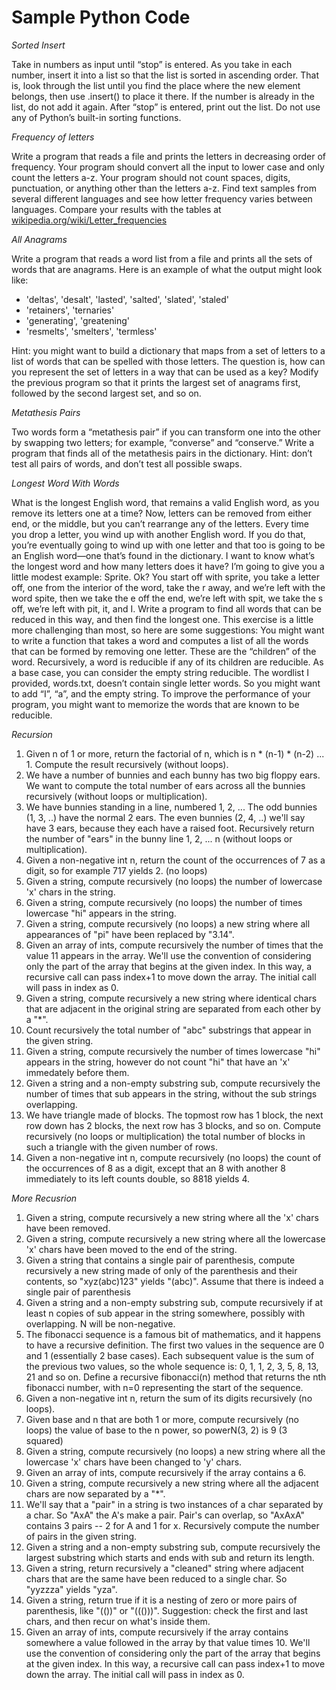 # Sample Python Code

*Sorted Insert*

Take in numbers as input until “stop” is entered. As you take in each number, insert it into a list so that the list is sorted in ascending order. That is, look through the list until you find the place where the new element belongs, then use .insert() to place it there. If the number is already in the list, do not add it again. After “stop” is entered, print out the list. Do not use any of Python’s built-in sorting functions.

*Frequency of letters*

Write a program that reads a file and prints the letters in decreasing order of frequency. Your program should convert all the input to lower case and only count the letters a-z. Your program should not count spaces, digits, punctuation, or anything other than the letters a-z. Find text samples from several different languages and see how letter frequency varies between languages. Compare your results with the tables at [wikipedia.org/wiki/Letter_frequencies](wikipedia.org/wiki/Letter_frequencies)

*All Anagrams*

Write a program that reads a word list from a file  and prints all the sets of words that are anagrams. Here is an example of what the output might look like:

- 'deltas', 'desalt', 'lasted', 'salted', 'slated', 'staled'
- 'retainers', 'ternaries'
- 'generating', 'greatening'
- 'resmelts', 'smelters', 'termless'

Hint: you might want to build a dictionary that maps from a set of letters to a list of words that can be spelled with those letters. The question is, how can you represent the set of letters in a way that can be used as a key? Modify the previous program so that it prints the largest set of anagrams first, followed by the second largest set, and so on.

*Metathesis Pairs*

Two words form a “metathesis pair” if you can transform one into the other by swapping two letters; for example, “converse” and “conserve.” Write a program that finds all of the metathesis pairs in the dictionary.
Hint: don’t test all pairs of words, and don’t test all possible swaps.

*Longest Word With Words*

What is the longest English word, that remains a valid English word, as you remove its letters one at a time? Now, letters can be removed from either end, or the middle, but you can’t rearrange any of the letters. Every time you drop a letter, you wind up with another English word. If you do that, you’re eventually going to wind up with one letter and that too is going to be an English word—one that’s found in the dictionary. I want to know what’s the longest word and how many letters does it have? I’m going to give you a little modest example: Sprite. Ok? You start off with sprite, you take a letter off, one from the interior of the word, take the r away, and we’re left with the word spite, then we take the e off the end, we’re left with spit, we take the s off, we’re left with pit, it, and I.
Write a program to find all words that can be reduced in this way, and then find the longest one. This exercise is a little more challenging than most, so here are some suggestions: You might want to write a function that takes a word and computes a list of all the words that can be formed by removing one letter. These are the “children” of the word. Recursively, a word is reducible if any of its children are reducible. As a base case, you can consider the empty string reducible. The wordlist I provided, words.txt, doesn’t contain single letter words. So you might want to add “I”, “a”, and the empty string.
To improve the performance of your program, you might want to memorize the words that are known to be reducible.

*Recursion*

1. Given n of 1 or more, return the factorial of n, which is n * (n-1) * (n-2) ... 1. Compute the result recursively (without loops).
2. We have a number of bunnies and each bunny has two big floppy ears. We want to compute the total number of ears across all the bunnies recursively (without loops or multiplication).
3. We have bunnies standing in a line, numbered 1, 2, ... The odd bunnies (1, 3, ..) have the normal 2 ears. The even bunnies (2, 4, ..) we'll say have 3 ears, because they each have a raised foot. Recursively return the number of "ears" in the bunny line 1, 2, ... n (without loops or multiplication).
4. Given a non-negative int n, return the count of the occurrences of 7 as a digit, so for example 717 yields 2. (no loops)
5. Given a string, compute recursively (no loops) the number of lowercase 'x' chars in the string.
6. Given a string, compute recursively (no loops) the number of times lowercase "hi" appears in the string.
7. Given a string, compute recursively (no loops) a new string where all appearances of "pi" have been replaced by "3.14".
8. Given an array of ints, compute recursively the number of times that the value 11 appears in the array. We'll use the convention of considering only the part of the array that begins at the given index. In this way, a recursive call can pass index+1 to move down the array. The initial call will pass in index as 0.
9. Given a string, compute recursively a new string where identical chars that are adjacent in the original string are separated from each other by a "*".
10. Count recursively the total number of "abc" substrings that appear in the given string.
11. Given a string, compute recursively the number of times lowercase "hi" appears in the string, however do not count "hi" that have an 'x' immedately before them.
12. Given a string and a non-empty substring sub, compute recursively the number of times that sub appears in the string, without the sub strings overlapping.
13. We have triangle made of blocks. The topmost row has 1 block, the next row down has 2 blocks, the next row has 3 blocks, and so on. Compute recursively (no loops or multiplication) the total number of blocks in such a triangle with the given number of rows.
14. Given a non-negative int n, compute recursively (no loops) the count of the occurrences of 8 as a digit, except that an 8 with another 8 immediately to its left counts double, so 8818 yields 4.

*More Recusrion*

1. Given a string, compute recursively a new string where all the 'x' chars have been removed.
2. Given a string, compute recursively a new string where all the lowercase 'x' chars have been moved to the end of the string.
3. Given a string that contains a single pair of parenthesis, compute recursively a new string made of only of the parenthesis and their contents, so "xyz(abc)123" yields "(abc)". Assume that there is indeed a single pair of parenthesis
4. Given a string and a non-empty substring sub, compute recursively if at least n copies of sub appear in the string somewhere, possibly with overlapping. N will be non-negative.
5. The fibonacci sequence is a famous bit of mathematics, and it happens to have a recursive definition. The first two values in the sequence are 0 and 1 (essentially 2 base cases). Each subsequent value is the sum of the previous two values, so the whole sequence is: 0, 1, 1, 2, 3, 5, 8, 13, 21 and so on. Define a recursive fibonacci(n) method that returns the nth fibonacci number, with n=0 representing the start of the sequence.
6. Given a non-negative int n, return the sum of its digits recursively (no loops).
7. Given base and n that are both 1 or more, compute recursively (no loops) the value of base to the n power, so powerN(3, 2) is 9 (3 squared)
8. Given a string, compute recursively (no loops) a new string where all the lowercase 'x' chars have been changed to 'y' chars.
9. Given an array of ints, compute recursively if the array contains a 6.
10. Given a string, compute recursively a new string where all the adjacent chars are now separated by a "*".
11. We'll say that a "pair" in a string is two instances of a char separated by a char. So "AxA" the A's make a pair. Pair's can overlap, so "AxAxA" contains 3 pairs -- 2 for A and 1 for x. Recursively compute the number of pairs in the given string.
12. Given a string and a non-empty substring sub, compute recursively the largest substring which starts and ends with sub and return its length.
13. Given a string, return recursively a "cleaned" string where adjacent chars that are the same have been reduced to a single char. So "yyzzza" yields "yza".
14. Given a string, return true if it is a nesting of zero or more pairs of parenthesis, like "(())" or "((()))". Suggestion: check the first and last chars, and then recur on what's inside them.
15. Given an array of ints, compute recursively if the array contains somewhere a value followed in the array by that value times 10. We'll use the convention of considering only the part of the array that begins at the given index. In this way, a recursive call can pass index+1 to move down the array. The initial call will pass in index as 0.

